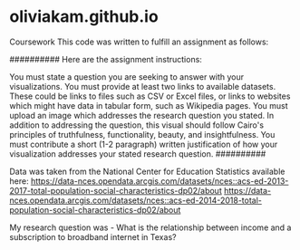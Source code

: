 # oliviakam.github.io
Coursework
This code was written to fulfill an assignment as follows:

##########
Here are the assignment instructions:

You must state a question you are seeking to answer with your visualizations.
You must provide at least two links to available datasets. These could be links to files such as CSV or Excel files, or links to websites which might have data in tabular form, such as Wikipedia pages.
You must upload an image which addresses the research question you stated. In addition to addressing the question, this visual should follow Cairo's principles of truthfulness, functionality, beauty, and insightfulness.
You must contribute a short (1-2 paragraph) written justification of how your visualization addresses your stated research question.
##########

Data was taken from the National Center for Education Statistics available here: 
https://data-nces.opendata.arcgis.com/datasets/nces::acs-ed-2013-2017-total-population-social-characteristics-dp02/about
https://data-nces.opendata.arcgis.com/datasets/nces::acs-ed-2014-2018-total-population-social-characteristics-dp02/about

My research question was - What is the relationship between income and a subscription to broadband internet in Texas? 
